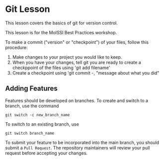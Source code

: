 # Git Lesson

This lesson covers the basics of git for version control.

This lesson is for the MolSSI Best Practices workshop.

 To make a commit ("version" or "checkpoint") of your files, follow this procedure:

1. Make changes to your project you would like to keep.
1. When you have your changes, tell git you are ready to create a checkppoint of the files using 'git add filename'
1. Create a checkpoint using 'git commit -, "message about what you did"

## Adding Features
Features should be developed on branches. To create and switch to a branch, use the command

`git switch -c new_branch_name`

To switch to an existing branch, use

`git switch branch_name`

To submit your feature to be incorporated into the main branch, 
you should submit a `Pull Request`. 
The repository maintainers will review your pull request before accepting your changes.
